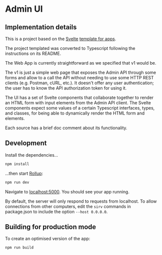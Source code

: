 # Admin UI

## Implementation details

This is a project based on the [Svelte](https://svelte.dev) [template for apps](https://github.com/sveltejs/template).

The project templated was converted to Typescript following the instructions on its README.

The Web App is currently straightforward as we specified that v1 would be.

The v1 is just a simple web page that exposes the Admin API through some forms and allow to a call the API without needing to use some HTTP REST clients (e.g. Postman, cURL, etc.).
It doesn't offer any user authentication; the user has to know the API authorization token for using it.


The UI has a set of Svelte components that collaborate together to render an HTML form with input elements from the Admin API client.
The Svelte components expect some values of a certain Typescript interfaces, types, and classes, for being able to dynamically render the HTML form and elements.

Each source has a brief doc comment about its functionality.

## Development

Install the dependencies...

```bash
npm install
```

...then start [Rollup](https://rollupjs.org):

```bash
npm run dev
```

Navigate to [localhost:5000](http://localhost:5000). You should see your app running.

By default, the server will only respond to requests from localhost. To allow connections from other computers, edit the `sirv` commands in package.json to include the option `--host 0.0.0.0`.


## Building for production mode

To create an optimised version of the app:

```bash
npm run build
```
